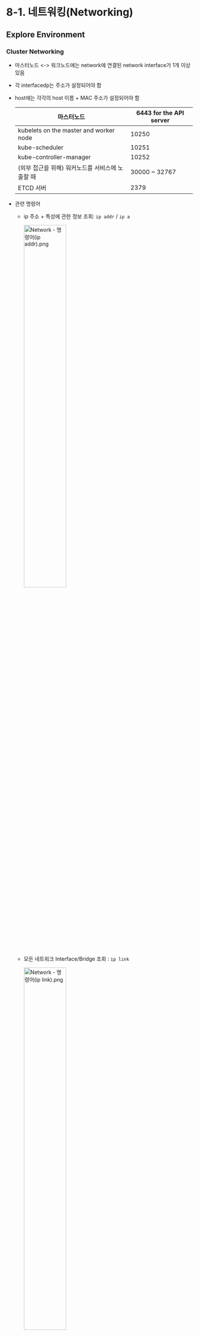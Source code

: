 # 8-1. 네트워킹(Networking)

## Explore Environment

### Cluster Networking

+ 마스터노드 <-> 워크노드에는 network에 연결된 network interface가 1개 이상 있음

+ 각 interfacedp는 주소가 설정되어야 함

+ host에는 각각의 host 이름 + MAC 주소가 설정되어야 함

  | 마스터노드                                       | 6443 for the API server |
  | ------------------------------------------------ | ----------------------- |
  | kubelets on the master and worker node           | 10250                   |
  | kube-scheduler                                   | 10251                   |
  | kube-controller-manager                          | 10252                   |
  | (외부 접근을 위해) 워커노드를 서비스에 노출할 때 | 30000 ~ 32767           |
  | ETCD 서버                                        | 2379                    |

+ 관련 명령어

  + ip 주소 + 특성에 관한 정보 조회: `ip addr` / `ip a`

    <img src="https://user-images.githubusercontent.com/33214969/161440566-1150c076-ae46-4b2d-8b70-4810b478c587.png" alt="Network - 명령어(ip addr).png" width="50%;" />

  + 모든 네트워크 Interface/Bridge 조회 : `ip link`

    <img src="https://user-images.githubusercontent.com/33214969/161440570-41e7d156-f1b0-48eb-bd6a-5ab0187f1929.png" alt="Network - 명령어(ip link).png" width="50%;" />

    + 마스터 노드 상의의 인터페이스의 MAC 주소 조회 : `ip link show [ip]`

      <img src="https://user-images.githubusercontent.com/33214969/161440569-379b3606-ae5a-40b9-bb34-ce31d7e5593c.png" alt="Network - 명령어(ip link show).png" width="50%;" />

  + route 테이블 조회 : `ip route` /  `ip route show [Gateway명]`

    <img src="https://user-images.githubusercontent.com/33214969/161440572-a8fc9276-0dde-4962-8097-83a17ee3c4c0.png" alt="Network - 명령어(ip route).png" width="50%;" />

    <img src="https://user-images.githubusercontent.com/33214969/161440571-328806ea-c4dc-47fe-8f9c-236f309eeabb.png" alt="Network - 명령어(ip route show).png" width="30%;" />

  + ip forward 조회 : `cat /proc/sys/net/ipv4/ip_forward`

    <img src="https://user-images.githubusercontent.com/33214969/161440568-87edba65-e80b-4712-ac32-f22e5d4d9907.png" alt="Network - 명령어(ip forward).png" width="40%;" />

  + 노드의 IP/MAC 주소 확인 : `arp [node명]`

    <img src="https://user-images.githubusercontent.com/33214969/161440563-382a832e-8f01-4a8e-a475-7c28ed24184e.png" alt="Network - 명령어(arp).png" width="50%;" />

  + ip/port 확인 : `netstat -nplt`

    <img src="https://user-images.githubusercontent.com/33214969/161440574-474bf0f7-01e9-41c5-a35d-e1ae167a4374.png" alt="Network - 명령어(netstat -nplt).png" width="50%;" />

  + 접속 확인 : `netstat -anp | grep [확인할 프로그램명]`

    <img src="https://user-images.githubusercontent.com/33214969/161440573-33cdbef4-2dd5-4ee7-8706-11709bd9e14c.png" alt="Network - 명령어(netstat -anp).png" width="50%;" />

  + **netstat 옵션**

    + -a 옵션 : 현재 다른 PC와 연결되어 있거나 대기(Listening) 중인 모든 port 확인
    + -r 옵션 : 라우팅 테이블 확인 / 커넥션되어 있는 port 확인
    + -n 옵션 : 현재 다른 PC와 연결되어 있는 port 확인
    + -e 옵션 : 랜카드에서 송수신한 패킷의 용량/종류 확인
    + -s 옵션 : IP, ICMP, UDP 프로토콜별 상태 확인
    + -t 옵션 : tcp protocol
    + -u 옵션 : udp protocol
    + -p 옵션 : 프로토콜 사용 Process ID 확인
    + ic 옵션 : 1초 단위로 보여줌

<br/>

## CNI(Container Network Interface)

### Pod Networking

+ 쿠버네티스는 kubenet이라는 기본적인 network plugin을 제공하지만, cross node network or network policy 설정과 같은 고급 기능은 구현되어 있지 않음 → nnetwork plugin을 따로 사용해야 함

+ 쿠버네티스는 모든 pod들이 unique한 ip 주소를 갖고, 해당 ip를 통해 같은 노드의 모든 pod들이 서로 통신할 수 있게 함

+ Networking Solution(ex. Flannel, NSX, ...)은 network를 구성할 필요 없이 자동으로 IP 주소를 할당하고 노드 및 다른 노드의 pod 간의 연결을 설정함

+ Pod Networking(클러스터 내부/외부의 pod 간 통신 방법)

  <img src="https://user-images.githubusercontent.com/33214969/161440589-5ca5850b-bd3a-4002-962f-868f89cb9454.png" alt="Network - Pod networking.png" width="40%;" />

  1. 노드에 컨테이너에 생성되면 network namespace를 생성함 → 쿠버네티스는 통신을 위해 namespace를 network에 붙임(이때, network = bridge network) ⇒ 각 노드에 bridge network를 생성함 각 노드에 Bridge network를 생성 + 기동(bring up)

     ```bash
     $ ip link add v-net-0 type bridge
     $ ip link set dev v-net-0 up     # 10.244.1.0/24로 할당
     $ addr add 10.244.1.1/24 dev v-net -0
     ```

  2. 각 bridge network, bridge interface에 ip 주소를 할당함 + 컨테이너를 network에 붙임. → pod는 각각 ip 주소를 할당받아 서로 통신할 수 있게 됨

  + veth(Virtual Ethernet Devices) : 한 쌍의 인터페이스가 Peer로 서로 연결된 가상 인터페이스

    + ip 주소 할당 → `ip link add`를 통해 생성할 수 있음 → pod들이 unique ip를 갖음 + 서로 통신할 수 있음 script 작성([net-script.sh](http://net-script.sh))
    + 컨테이너에 network 연결 → pipe or virtual network table을 사용함

    ```coffeescript
    # net-script.sh
    # veth pair 생성
    $ ip link add [veth명] type veth peer name [peer-name]
    
    # veth pair 연결
    $ ip link set up [veth명]
    $ ip link set up [veth명]
    
    # ip 주소 할당
    $ ip -n [namespace명] addr add ...
    $ ip -n [namespace명] route add ...
    
    # 인터페이스 bring up
    $ ip -n [namespace명] link add ...
    ```

  3. routing table을 이용해 모든 host에 대해 route를 구성함 → 다른 노드의 pod들과 통신 가능하도록

     ```coffeescript
     # in node1(129.168.1.11)
     $ ip route add 10.244.2.2 via 192.168.1.12
     # ping 10.244.2.2 -> node1 to node2 OK
     
     $ ip route add 10.244.4.3 via 192.168.1.13
     # ping 10.244.3.2 -> node1 to node3 OK
     ```

  4. CNI 사용

     <img src="https://user-images.githubusercontent.com/33214969/161440590-f79c8598-bc07-418e-b36c-7a034fa73bbe.png" alt="Network - Pod networking2.png" width="40%;" />

     + 10.244.0.0/16의 단일 대규모 network를 형성함 → CNI를 사용
     + CNI가 쿠버네티스에게 컨테이너를 작성하는 즉시 script를 호출하도록 요청함 + CNI는 컨테이너 추가/삭제를 담당하는 섹션을 추가/삭제해야 함
     + kubelet의 역할
       1. CNI 설정(Configuration)을 확인
       2. script 이름을 식별
       3. `/etc/cni/bin` 디렉토리를 검색
       4. add 명령과 컨테이너 이름 or namespace id를 사용하여 script를 실행

### CNI(Container Network Interface)

```tex
▫️ 컨테이너 간의 네트워킹을 제어할 수 있는 plugin
```

+ 특징
  + 컨테이너 작성을 담당하는 쿠버네티스 내의 컴포넌트에 의해 CNI plugin이 호출됨
  + 컨테이너가 생성된 후 해당 구성 요소가 적절한 network plugin을 호출함

### CNI in Kubernetes

+ kubelet을 통해 CNI 정보 확인 : `ps -aux | grep kubelet`

  ```bash
  $ ps -aux | grep kubelet
  # --network-plugin=cni
  # --cni-bin-dir=/opt/cni/bin
  # --cni-confi-dir=/etc/cni/net.d  -> net.d 안에 bridge.conf가 설정되어 있음
  ```

  + `--network-plugin=cni` : kubelet 실행 시, 받은 CNI 설정 정보
  + `--cni-bin-dir` : CNI 플러그인 파일 디렉토리
  + `--cni-confi-dir` : CNI 설정 파일 디렉토리

+ kubelet은 위의 정보들을 통해 CNI script의 add 명령어를 수행하여 network를 구성함

### CNI weave

```tex
▫️ CNI plugin의 한 종류
```

+ 배경

  + routing table은 수많은 entry를 지원할 수 없음 → 클러스터 내 노드가 너무 많고, 각 노드에 pod가 많은 환경에서는 다른 솔루션이 필요함

+ 특징

  + weave CNI plugin이 클러스터에 배포 > plugin이 각 노드에 agent or service를 배포함
  + weave는 노드, 네트워크, pod에 대한 정보를 교환하기 위해 서로 통신함
  + 각 agent or peer는 전체 설정의 topology를 저장함 → 다른 노드에 있는 pod와 노드의 ip를 알 수 있음
  + weave는 노드들에 각각 bridge를 생성 + weave라고 이름을 지정함 + 각 network에 ip 주소를 할당함
  + pod는 여러 bridge network에 연결할 수 있음 ex) pod가 docker에 만든 docker bridge 뿐만 아니라 seave bridge에도 붙을 수 있음
  + 패킷이 대상에 도달하기 위해 사용하는 경로는 컨테이너에 구성된 경로에 따라 다름

+ weave 동작방식

  <img src="https://user-images.githubusercontent.com/33214969/161440575-9c77ca79-d8cc-42f8-8f41-c0839d5dff97.png" alt="Network - CNI.png" width="50%;" />

  1. weave는 pod들이 agent에 도달할 수 있도록 구성된 올바른 경로를 확보하도록 함 + agent는 다른 pod들을 처리함
  2. 패킷이 하나의 pod에서 다른 노드의 다른 pod로 보내지면, weave는 패킷을 가로채고 별도의 network에 있음을 확인함
  3. 그 다음 이 패킷을 새로운 소스/대상이 있는 새 패킷으로 캡슐화 + network를 통해 전송함
  4. 다른 weave agent가 패킷을 검색/분해하여 패킷을 올바른 pod로 라우팅함

+ 쿠버네티스 클러스터에 weave 배포 방법

  + weave 및 weave peer는 클러스터 내의 각 노드에 service or daemon으로 배포될 수 있음
  + 만약, 쿠버네티스가 이미 설정되어 있을 경우, kubectl apply 명령어를 사용하여 클러스터에 pod로 배포될 수 있음 → `kubectl apply -f "<https://cloud.weave.works/k8s/net?k8s-version=$>(kubectl version | base64 | tr -d '\\n')&env.IPALLOC_RANGE=10.50.0.0/16"`

+ 관련 명령어

  + 네트워크 plugin 확인 : `ps -aux | grep kubelet` → `--network-plugin` 항목 확인
  + CNI의 binary로 구성된 경로 확인 : `ps -aux | grep kubelet` → `--cni-bin-dir` 항목 확인
  + host에서 사용가능한 CNI plugin 목록 확인 : `ls /opt/cni/bin` → 해당 폴더에서 사용 가능한 폴더(plugin) 확인
  + CNI plugin 확인 : `ls /etc/cni/net.d`
  + 컨테이너 or namespace 생성 후 kubelet에서 실행할 binary 실행 파일 확인 : `cat /etc/cni/net.d/[CNI plugin 파일명].confist` → `plugins.type` 항목 확인

  **weave 배포**

  + host 시스템의 ip 주소 확인 : `ip a`
  + weave pod 확인 : `kubectl get po -n kube-system | grep weave`
  + weave log 확인 : `kubectl logs -n kube-system [weave pod명] -c weave`
  + &env를 사용하여 기본 IP 주소(10.50.0.0)를 변경 : `kubectl apply -f "<https://cloud.weave.works/k8s/net?k8s-version=$>(kubectl version | base64 | tr -d '\\n')&env.IPALLOC_RANGE=10.50.0.0/16"`

<br/>

## Networking Weave

+ pod ip를 중복되지 않도록 할당하는 방법
  + ip 리스트를 파일로 저장하는 방법 → 가장 간단한 방법 → 이 파일을 각 host에 두고 ip를 관리할 수 있음
  + weave가 ip 주소를 관리하는 방법 → weave는 전체 network에 10.32.0.0/12에 해당하는 범위의 ip를 할당함 → 이는 10.32.0.1 ~ 10.47.255.254 범위에 해당함 → peer가 ip 주소를 동등하게 분할하여 각 노드에 할당함 → 해당 노드에서 생성된 pod는 해당 범위를 갖게 됨

### IPAM

```tex
▫️ ip 할당 관리
```

+ ex) DHCP, host-local, ...

  <img src="https://user-images.githubusercontent.com/33214969/161440588-d085f084-6d7c-4f10-8f83-934870b4171f.png" alt="Network - IPAM.png" width="50%;" />

+ conf 파일

  ```bash
  $ cat /etc/cni/net.d/net-script.conf
  
  # net-script.conf
  # {
  # 	"cniVersion": "0.2.0",
  # 	"name": "mynet",
  # 	"type": “net-script",
  # 	"bridge": "cni0",
  # 	"isGateway": true,
  # 	"ipMasq": true,
  # 	"ipam": {    # IPAM 부분
  # 		"type": "host-local",
  # 		"subnet": "10.244.0.0/16",
  # 		"routes": [
  # 					{ "dst": "0.0.0.0/0" }
  # 				]
  # 	}
  # }
  ```

+ pod의 ip 주소 확인 : (동작중인 컨테이너의 shell에 접근) `kubectl exec -ti [pod명] -- sh` / (ip 확인) : `ip route`

<br/><br/>